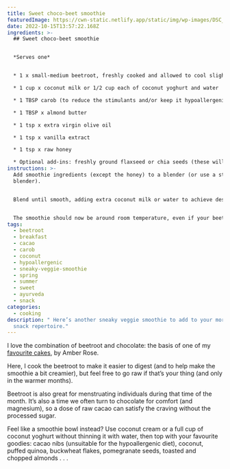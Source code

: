 ```yaml
---
title: Sweet choco-beet smoothie
featuredImage: https://cwn-static.netlify.app/static/img/wp-images/DSC_0276-1-copy-1.jpg
date: 2022-10-15T13:57:22.168Z
ingredients: >-
  ## Sweet choco-beet smoothie 


  *Serves one*


  * 1 x small-medium beetroot, freshly cooked and allowed to cool slightly, then peeled 

  * 1 cup x coconut milk or 1/2 cup each of coconut yoghurt and water

  * 1 TBSP carob (to reduce the stimulants and/or keep it hypoallergenic) or raw cacao

  * 1 TBSP x almond butter

  * 1 tsp x extra virgin olive oil 

  * 1 tsp x vanilla extract 

  * 1 tsp x raw honey 

  * Optional add-ins: freshly ground flaxseed or chia seeds (these will both thicken the smoothie so extra water might be necessary, depending on your desired thickness), maca powder
instructions: >-
  Add smoothie ingredients (except the honey) to a blender (or use a stick/staff
  blender). 


  Blend until smooth, adding extra coconut milk or water to achieve desired consistency.


  The smoothie should now be around room temperature, even if your beetroot was warm to begin with. If not, wait until it is before adding the honey, which shouldn’t be heated. When ready, add the honey, blend again, then serve.
tags:
  - beetroot
  - breakfast
  - cacao
  - carob
  - coconut
  - hypoallergenic
  - sneaky-veggie-smoothie
  - spring
  - summer
  - sweet
  - ayurveda
  - snack
categories:
  - cooking
description: " Here’s another sneaky veggie smoothie to add to your morning or
  snack repertoire."
---
```

I love the combination of beetroot and chocolate: the basis of one of my [favourite cakes](https://www.houseandgarden.co.uk/recipe/flour-free-chocolate-beetroot-cake), by Amber Rose. 

Here, I cook the beetroot to make it easier to digest (and to help make the smoothie a bit creamier), but feel free to go raw if that’s your thing (and only in the warmer months). 

Beetroot is also great for menstruating individuals during that time of the month. It’s also a time we often turn to chocolate for comfort (and magnesium), so a dose of raw cacao can satisfy the craving without the processed sugar. 

Feel like a smoothie bowl instead? Use coconut cream or a full cup of coconut yoghurt without thinning it with water, then top with your favourite goodies: cacao nibs (unsuitable for the hypoallergenic diet), coconut, puffed quinoa, buckwheat flakes, pomegranate seeds, toasted and chopped almonds . . .